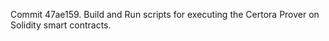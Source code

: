 Commit 47ae159.                    Build and Run scripts for executing the Certora Prover on Solidity smart contracts.